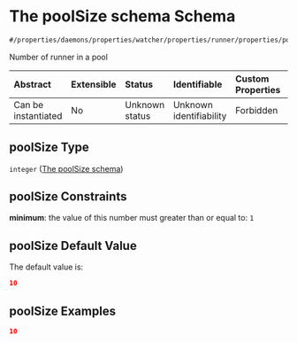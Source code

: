 # The poolSize schema Schema

```txt
#/properties/daemons/properties/watcher/properties/runner/properties/poolSize#/properties/daemons/properties/watcher/properties/runner/properties/poolSize
```

Number of runner in a pool

| Abstract            | Extensible | Status         | Identifiable            | Custom Properties | Additional Properties | Access Restrictions | Defined In                                                        |
| :------------------ | :--------- | :------------- | :---------------------- | :---------------- | :-------------------- | :------------------ | :---------------------------------------------------------------- |
| Can be instantiated | No         | Unknown status | Unknown identifiability | Forbidden         | Allowed               | none                | [values.schema.json\*](values.schema.json "open original schema") |

## poolSize Type

`integer` ([The poolSize schema](values-properties-daemons-properties-watcher-properties-the-runner-schema-properties-the-poolsize-schema.md))

## poolSize Constraints

**minimum**: the value of this number must greater than or equal to: `1`

## poolSize Default Value

The default value is:

```json
10
```

## poolSize Examples

```json
10
```
